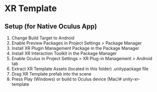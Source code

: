 # XR Template

## Setup (for Native Oculus App)

1) Change Build Target to Android
2) Enable Preview Packages in Project Settings > Package Manager
3) Install XR Plugin Management Package in the Package Manager
4) Install XR Interaction Toolkit in the Package Manager
5) Enable Oculus in Project Settings > XR Plug-in Management > Android tab
6) Extract XR Template Assets (located in this folder) .unitypackage file
7) Drag XR Template prefab into the scene
8) Press Play (Windows) or build to Oculus device (Mac)# unity-xr-template
